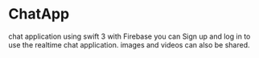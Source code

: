 # ChatApp
chat application using swift 3 with Firebase
you can Sign up and log in to use the realtime chat application.
images and videos can also be shared.

